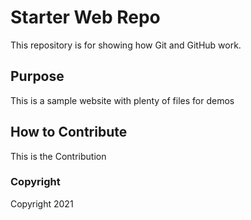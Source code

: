# Starter Web Repo

This repository is for showing how Git and GitHub work.

## Purpose

This is a sample website with plenty of files for demos

## How to Contribute

This is the Contribution

### Copyright
Copyright 2021
